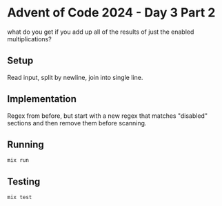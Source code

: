 # Advent of Code 2024 - Day 3 Part 2

what do you get if you add up all of the results of just the enabled
multiplications?

## Setup

Read input, split by newline, join into single line.

## Implementation

Regex from before, but start with a new regex that matches "disabled" sections
and then remove them before scanning.

## Running

`mix run`

## Testing

`mix test`


